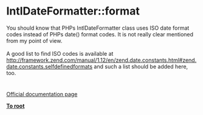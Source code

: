 # IntlDateFormatter::format




<div class="phpcode"><span class="html">
You should know that PHPs IntlDateFormatter class uses ISO date format codes instead of PHPs date() format codes. It is not really clear mentioned from my point of view.<br><br>A good list to find ISO codes is available at <a href="http://framework.zend.com/manual/1.12/en/zend.date.constants.html#zend.date.constants.selfdefinedformats" rel="nofollow" target="_blank">http://framework.zend.com/manual/1.12/en/zend.date.constants.html#zend.date.constants.selfdefinedformats</a> and such a list should be added here, too.</span>
</div>
  

#

[Official documentation page](https://www.php.net/manual/en/intldateformatter.format.php)

**[To root](/README.md)**